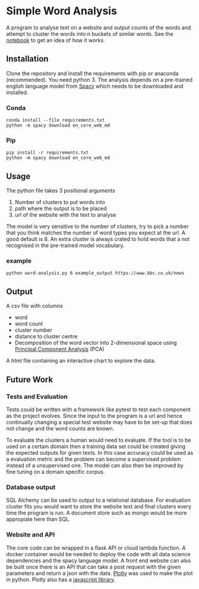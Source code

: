 # Simple Word Analysis
A program to analyse text on a website and output counts of the words and attempt to cluster the words into n buckets of similar words.
See the [notebook](https://github.com/DrPav/site-word-analysis/blob/master/website-nlp.ipynb) to get an idea of how it works.

## Installation
Clone the repository and install the requirements with pip or anaconda (recommended). You need python 3.
The analysis depends on a pre-trained english language model from [Spacy](www.spacy.io) which needs to be downloaded and installed.

### Conda
    conda install --file requirements.txt
    python -m spacy download en_core_web_md

### Pip
    pip install -r requirements.txt
    python -m spacy download en_core_web_md

## Usage
The python file takes 3 positional arguments

1. Number of clusters to put words into
2. path where the output is to be placed
3. url of the website with the text to analyse

The model is very sensitive to the number of clusters, try to pick a number that you think matches the number of word types you expect at the url. A good default is 8. An extra cluster is always crated to hold words that a not recognised in the pre-trained model vocabulary.

### example
    python word-analysis.py 6 example_output https://www.bbc.co.uk/news
    
## Output
A csv file with columns

* word
* word count
* cluster number
* distance to cluster centre
* Decomposition of the word vector into 2-dimensional space using [Principal Component Analysis](https://scikit-learn.org/stable/modules/decomposition.html#pca) (PCA)

A html file containing an interactive chart to explore the data.
    
## Future Work

### Tests and Evaluation
Tests could be written with a framework like pytest to test each component as the project evolves. Since the input to the program is a url and hence continually changing a special test website may have to be set-up that does not change and the word counts are known.

To evaluate the clusters a human would need to evaluate. If the tool is to be used on a certain domain then a training data set could be created giving the expected outputs for given texts. In this case accuracy could be used as a evaluation metric and the problem can become a supervised problem instead of a unsupervised one. The model can also then be improved by fine tuning on a domain specific corpus.

### Database output
SQL Alchemy can be used to output to a relational database. For evaluation cluster fits you would want to store the website text and final clusters every time the program is run. A document store such as mongo would be more appropiate here than SQL.

### Website and API
The core code can be wrapped in a flask API or cloud lambda function. A docker container would be needed to deploy the code with all data science dependencies and the spacy language model. A front end website can also be built once there is an API  that can take a post request with the given parameters and return a json with the data. [Plotly](https://plotly.com/python/) was used to make the plot in python. Plotly also has a [javascript library](https://plotly.com/javascript/).





